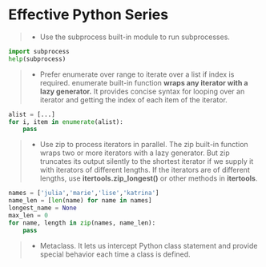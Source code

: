 # **Effective Python Series**

> - Use the subprocess built-in module to run subprocesses.
```Python
import subprocess
help(subprocess)
```

> - Prefer enumerate over range to iterate over a list if index is required.
enumerate built-in function **wraps any iterator with a lazy generator.**
It provides concise syntax for looping over an iterator and getting the index of each item of the iterator.
```Python
alist = [...]
for i, item in enumerate(alist):
    pass
```

> - Use zip to process iterators in parallel.
The zip built-in function wraps two or more iterators with a lazy generator. But zip truncates its output silently to the
shortest iterator if we supply it with iterators of different lengths. If the iterators are of different lengths, 
use **itertools.zip_longest()** or other methods in **itertools**.
```python
names = ['julia','marie','lise','katrina']
name_len = [len(name) for name in names]
longest_name = None
max_len = 0
for name, length in zip(names, name_len):
    pass
```

> - Metaclass. It lets us intercept Python class statement and provide special behavior each time a class is defined.

